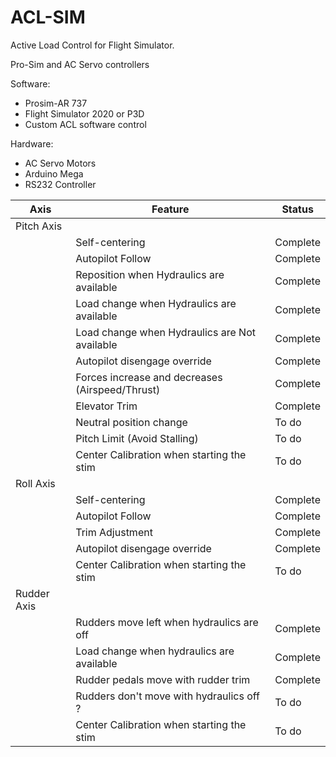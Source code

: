 # ACL-SIM
 Active Load Control for Flight Simulator.
 
 Pro-Sim and AC Servo controllers

Software:
- Prosim-AR 737
- Flight Simulator 2020 or P3D
- Custom ACL software control

Hardware:
- AC Servo Motors
- Arduino Mega
- RS232 Controller
 
 
| Axis        | Feature                                         | Status   |
| ----------- | ----------------------------------------------- | -------- |
| Pitch Axis  |                                                 |          |
|             | Self-centering                                  | Complete |
|             | Autopilot Follow                                | Complete |
|             | Reposition when Hydraulics are available        | Complete |
|             | Load change when Hydraulics are available       | Complete |
|             | Load change when Hydraulics are Not available   | Complete |
|             | Autopilot disengage override                    | Complete |
|             | Forces increase and decreases (Airspeed/Thrust) | Complete |
|             | Elevator Trim                                   | Complete |
|             | Neutral position change                         | To do    |
|             | Pitch Limit (Avoid Stalling)                    | To do    |
|             | Center Calibration when starting the stim       | To do    |
| Roll Axis   |                                                 |          |
|             | Self-centering                                  | Complete |
|             | Autopilot Follow                                | Complete |
|             | Trim Adjustment                                 | Complete |
|             | Autopilot disengage override                    | Complete |
|             | Center Calibration when starting the stim       | To do    |
| Rudder Axis |                                                 |          |
|             | Rudders move left when hydraulics are off       | Complete |
|             | Load change when hydraulics are available       | Complete |
|             | Rudder pedals move with rudder trim             | Complete |
|             | Rudders don't move with hydraulics off ?        | To do    |
|             | Center Calibration when starting the stim       | To do    |
